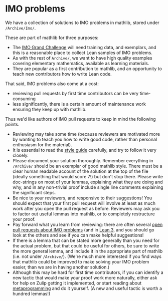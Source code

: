 # IMO problems

We have a collection of solutions to IMO problems in mathlib, stored under `/Archive/Imo/`.

These are part of mathlib for three purposes:
* The [IMO Grand Challenge](https://imo-grand-challenge.github.io/) will need training data, and exemplars,
  and this is a reasonable place to collect Lean samples of IMO problems.
* As with the rest of `Archive/`, we want to have high quality examples
  covering elementary mathematics, available as learning materials.
* They are popular as a first contribution to mathlib,
  and an opportunity to teach new contributors how to write Lean code.

That said, IMO problems also come at a cost:
* reviewing pull requests by first time contributors can be very time-consuming
* less significantly, there is a certain amount of maintenance work
  ensuring they keep up with mathlib.

Thus we'd like authors of IMO pull requests to keep in mind the following points.
* Reviewing may take some time
  (because reviewers are motivated more by wanting to teach you how to write good code,
  rather than personal enthusiasm for the material).
* It is essential to read the
  [style guide](https://leanprover-community.github.io/contribute/style.html)
  carefully, and try to follow it very closely.
* Please document your solution thoroughly.
  Remember everything in `/Archive/` should be an exemplar of good mathlib style.
  There must be a clear human readable account of the solution at the top of the file
  (ideally something that would score 7!) but don't stop there.
  Please write doc-strings on most of your lemmas, explaining what they are doing and why,
  and in any non-trivial proof include single line comments explaining the significant steps.
* Be nice to your reviewers, and responsive to their suggestions!
  You should expect that your first pull request will involve at least as much work
  after you open the pull request as before.
  Reviewers may ask you to factor out useful lemmas into mathlib,
  or to completely restructure your proof.
* Pay forward what you learn from reviewing:
  there are often several [open pull requests about IMO problems](https://github.com/leanprover-community/mathlib4/pulls?q=is%3Aopen+is%3Apr+label%3Aimo) (and in [Lean 3](https://github.com/leanprover-community/mathlib/pulls?q=is%3Aopen+is%3Apr+label%3Aimo),
  and you should go look at the others and see if you can make helpful suggestions!
* If there is a lemma that can be stated more generally than you need for the actual problem,
  but that could be useful for others, be sure to write the more general lemma,
  and include it in the appropriate part of mathlib (i.e. not under `/Archive/`).
  (We're much more interested if you find ways that mathlib could be improved to
  make solving your IMO problem easier, than we are in having another solution.)
* Although this may be hard for first time contributors,
  if you can identify a new tactic that would make your proof work more naturally,
  either ask for help on Zulip getting it implemented,
  or start reading about [metaprogramming](https://leanprover-community.github.io/learn.html#metaprogramming-and-tactic-writing)
  and do it yourself. (A new and useful tactic is worth a hundred lemmas!)
